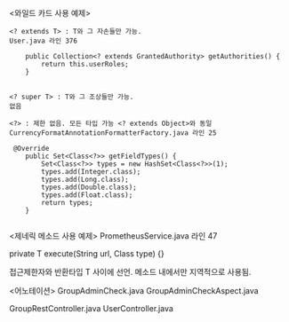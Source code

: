 <와일드 카드 사용 예제>

```
<? extends T> : T와 그 자손들만 가능.
User.java 라인 376

    public Collection<? extends GrantedAuthority> getAuthorities() {
        return this.userRoles;
    }
    
    
<? super T> : T와 그 조상들만 가능.
없음

<?> : 제한 없음. 모든 타입 가능 <? extends Object>와 동일
CurrencyFormatAnnotationFormatterFactory.java 라인 25

 @Override
    public Set<Class<?>> getFieldTypes() {
        Set<Class<?>> types = new HashSet<Class<?>>(1);
        types.add(Integer.class);
        types.add(Long.class);
        types.add(Double.class);
        types.add(Float.class);
        return types;
    }
   
```
<제네릭 메소드 사용 예제>
PrometheusService.java 라인 47

private <T> T execute(String url, Class<T> type) {}

접근제한자와 반환타입 T 사이에  <T> 선언.  메소드 내에서만 지역적으로 사용됨.


<어노테이션>
GroupAdminCheck.java
GroupAdminCheckAspect.java

GroupRestController.java
UserController.java
